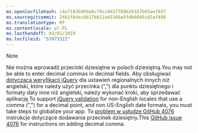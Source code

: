 ```yaml
---
ms.openlocfilehash: c4e7183b969a8c79cc661f789b20167b65aef837
ms.sourcegitcommit: 24b1f6decbb17bb22a45166e5fdb0845c65af498
ms.translationtype: MT
ms.contentlocale: pl-PL
ms.lasthandoff: 03/01/2019
ms.locfileid: "57073322"
---
```

> [!NOTE]
> <span data-ttu-id="2ed44-101">Nie można wprowadź przecinki dziesiętne w polach dziesiętną.</span><span class="sxs-lookup"><span data-stu-id="2ed44-101">You may not be able to enter decimal commas in decimal fields.</span></span> <span data-ttu-id="2ed44-102">Aby obsługiwać [dotyczącą weryfikacji jQuery](https://jqueryvalidation.org/) dla ustawień regionalnych innych niż angielski, które należy użyć przecinka (",") dla punktu dziesiętnego i formaty daty inne niż angielski, należy wykonać kroki, aby sprzedawać aplikację.</span><span class="sxs-lookup"><span data-stu-id="2ed44-102">To support [jQuery validation](https://jqueryvalidation.org/) for non-English locales that use a comma (",") for a decimal point, and non US-English date formats, you must take steps to globalize your app.</span></span> <span data-ttu-id="2ed44-103">To [problem w usłudze GitHub 4076](https://github.com/aspnet/Docs/issues/4076#issuecomment-326590420) instrukcje dotyczące dodawania przecinek dziesiętny.</span><span class="sxs-lookup"><span data-stu-id="2ed44-103">This [GitHub issue 4076](https://github.com/aspnet/Docs/issues/4076#issuecomment-326590420) for instructions on adding decimal comma.</span></span>